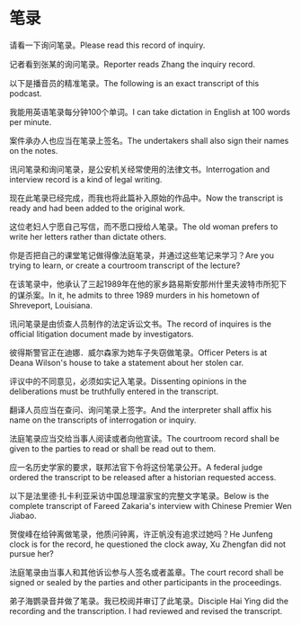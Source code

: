 # 笔录

<p><span class="chinese">请看一下询问笔录。</span><span class="english">Please read this record of inquiry.</span></p>

<p><span class="chinese">记者看到张某的询问笔录。</span><span class="english">Reporter reads Zhang the inquiry record.</span></p>

<p><span class="chinese">以下是播音员的精准笔录。</span><span class="english">The following is an exact transcript of this podcast.</span></p>

<p><span class="chinese">我能用英语笔录每分钟100个单词。</span><span class="english">I can take dictation in English at 100 words per minute.</span></p>

<p><span class="chinese">案件承办人也应当在笔录上签名。</span><span class="english">The undertakers shall also sign their names on the notes.</span></p>

<p><span class="chinese">讯问笔录和询问笔录，是公安机关经常使用的法律文书。</span><span class="english">Interrogation and interview record is a kind of legal writing.</span></p>

<p><span class="chinese">现在此笔录已经完成，而我也将此篇补入原始的作品中。</span><span class="english">Now the transcript is ready and had been added to the original work.</span></p>

<p><span class="chinese">这位老妇人宁愿自己写信，而不愿口授给人笔录。</span><span class="english">The old woman prefers to write her letters rather than dictate others.</span></p>

<p><span class="chinese">你是否把自己的课堂笔记做得像法庭笔录，并通过这些笔记来学习？</span><span class="english">Are you trying to learn, or create a courtroom transcript of the lecture?</span></p>

<p><span class="chinese">在该笔录中，他承认了三起1989年在他的家乡路易斯安那州什里夫波特市所犯下的谋杀案。</span><span class="english">In it, he admits to three 1989 murders in his hometown of Shreveport, Louisiana.</span></p>

<p><span class="chinese">讯问笔录是由侦查人员制作的法定诉讼文书。</span><span class="english">The record of inquires is the official litigation document made by investigators.</span></p>

<p><span class="chinese">彼得斯警官正在迪娜．威尔森家为她车子失窃做笔录。</span><span class="english">Officer Peters is at Deana Wilson's house to take a statement about her stolen car.</span></p>

<p><span class="chinese">评议中的不同意见，必须如实记入笔录。</span><span class="english">Dissenting opinions in the deliberations must be truthfully entered in the transcript.</span></p>

<p><span class="chinese">翻译人员应当在查问、询问笔录上签字。</span><span class="english">And the interpreter shall affix his name on the transcripts of interrogation or inquiry.</span></p>

<p><span class="chinese">法庭笔录应当交给当事人阅读或者向他宣读。</span><span class="english">The courtroom record shall be given to the parties to read or shall be read out to them.</span></p>

<p><span class="chinese">应一名历史学家的要求，联邦法官下令将这份笔录公开。</span><span class="english">A federal judge ordered the transcript to be released after a historian requested access.</span></p>

<p><span class="chinese">以下是法里德·扎卡利亚采访中国总理温家宝的完整文字笔录。</span><span class="english">Below is the complete transcript of Fareed Zakaria's interview with Chinese Premier Wen Jiabao.</span></p>

<p><span class="chinese">贺俊峰在给钟离做笔录，他质问钟离，许正帆没有追求过她吗？</span><span class="english">He Junfeng clock is for the record, he questioned the clock away, Xu Zhengfan did not pursue her?</span></p>

<p><span class="chinese">法庭笔录由当事人和其他诉讼参与人签名或者盖章。</span><span class="english">The court record shall be signed or sealed by the parties and other participants in the proceedings.</span></p>

<p><span class="chinese">弟子海鹦录音并做了笔录。我已校阅并审订了此笔录。</span><span class="english">Disciple Hai Ying did the recording and the transcription. I had reviewed and revised the transcript.</span></p>

